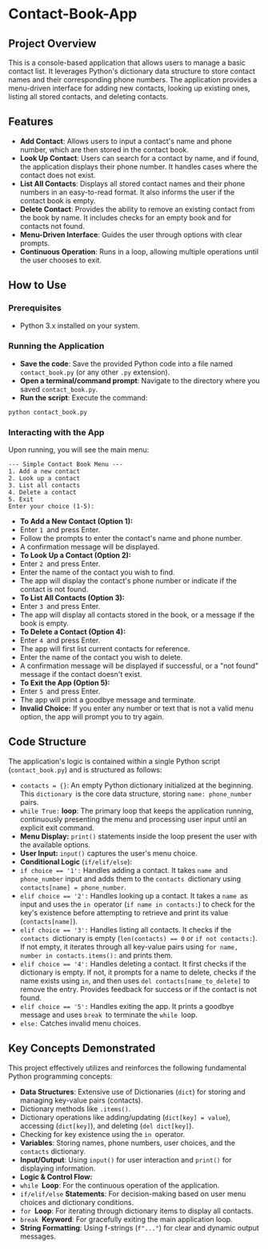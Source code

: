 # Contact-Book-App

## Project Overview
This is a console-based application that allows users to manage a basic contact list. It leverages Python's dictionary data structure to store contact names and their corresponding phone numbers. The application provides a menu-driven interface for adding new contacts, looking up existing ones, listing all stored contacts, and deleting contacts.

## Features
- **Add Contact**: Allows users to input a contact's name and phone number, which are then stored in the contact book.
- **Look Up Contact**: Users can search for a contact by name, and if found, the application displays their phone number. It handles cases where the contact does not exist.
- **List All Contacts**: Displays all stored contact names and their phone numbers in an easy-to-read format. It also informs the user if the contact book is empty.
- **Delete Contact**: Provides the ability to remove an existing contact from the book by name. It includes checks for an empty book and for contacts not found.
- **Menu-Driven Interface**: Guides the user through options with clear prompts.
- **Continuous Operation**: Runs in a loop, allowing multiple operations until the user chooses to exit.

## How to Use
### Prerequisites
- Python 3.x installed on your system.

### Running the Application
- **Save the code**: Save the provided Python code into a file named `contact_book.py` (or any other `.py` extension).
- **Open a terminal/command prompt**: Navigate to the directory where you saved `contact_book.py`.
- **Run the script**: Execute the command:

```
python contact_book.py
```
### Interacting with the App
Upon running, you will see the main menu:

```
--- Simple Contact Book Menu ---
1. Add a new contact
2. Look up a contact
3. List all contacts
4. Delete a contact
5. Exit
Enter your choice (1-5):
```
 
- **To Add a New Contact (Option 1):**
 - Enter `1 `and press Enter.
 - Follow the prompts to enter the contact's name and phone number.
 - A confirmation message will be displayed.
- **To Look Up a Contact (Option 2):**
 - Enter `2 `and press Enter.
 - Enter the name of the contact you wish to find.
 - The app will display the contact's phone number or indicate if the contact is not found.
- **To List All Contacts (Option 3):**
 - Enter `3 `and press Enter.
 - The app will display all contacts stored in the book, or a message if the book is empty.
- **To Delete a Contact (Option 4):**
 - Enter `4 `and press Enter.
 - The app will first list current contacts for reference.
 - Enter the name of the contact you wish to delete.
 - A confirmation message will be displayed if successful, or a "not found" message if the contact doesn't exist.
- **To Exit the App (Option 5):**
 - Enter `5 `and press Enter.
 - The app will print a goodbye message and terminate.
- **Invalid Choice:** If you enter any number or text that is not a valid menu option, the app will prompt you to try again.

## Code Structure
The application's logic is contained within a single Python script (`contact_book.py`) and is structured as follows:
- `contacts = {}`: An empty Python dictionary initialized at the beginning. This `dictionary `is the core data structure, storing `name: phone_number` pairs.
- `while True:` **loop**: The primary loop that keeps the application running, continuously presenting the menu and processing user input until an explicit exit command.
- **Menu Display:** `print()` statements inside the loop present the user with the available options.
- **User Input:** `input()` captures the user's menu choice.
- **Conditional Logic** (`if/elif/else`):
 - `if choice == '1':` Handles adding a contact. It takes `name `and `phone_number` input and adds them to the `contacts `dictionary using `contacts[name] = phone_number`.
 - `elif choice == '2':` Handles looking up a contact. It takes a `name `as input and uses the `in `operator (`if name in contacts:`) to check for the key's existence before attempting to retrieve and print its value (`contacts[name]`).
 - `elif choice == '3':` Handles listing all contacts. It checks if the `contacts `dictionary is empty (`len(contacts) == 0` or `if not contacts:`). If not empty, it iterates through all key-value pairs using `for name, number in contacts.items():` and prints them.
 - `elif choice == '4':` Handles deleting a contact. It first checks if the dictionary is empty. If not, it prompts for a name to delete, checks if the name exists using `in`, and then uses `del contacts[name_to_delete]` to remove the entry. Provides feedback for success or if the contact is not found.
 - `elif choice == '5':` Handles exiting the app. It prints a goodbye message and uses `break `to terminate the `while `loop.
 - `else:` Catches invalid menu choices.

##  Key Concepts Demonstrated
This project effectively utilizes and reinforces the following fundamental Python programming concepts:
- **Data Structures**: Extensive use of Dictionaries (`dict`) for storing and managing key-value pairs (contacts).
 - Dictionary methods like `.items()`.
 - Dictionary operations like adding/updating (`dict[key] = value`), accessing (`dict[key]`), and deleting (`del dict[key]`).
 - Checking for key existence using the `in `operator.
- **Variables**: Storing names, phone numbers, user choices, and the `contacts` dictionary.
- **Input/Output**: Using `input()` for user interaction and `print()` for displaying information.
- **Logic & Control Flow:**
 - `while `**Loop**: For the continuous operation of the application.
 - `if/elif/else` **Statements**: For decision-making based on user menu choices and dictionary conditions.
 - `for `**Loop**: For iterating through dictionary items to display all contacts.
 - `break `**Keyword**: For gracefully exiting the main application loop.
- **String Formatting**: Using f-strings (`f"..."`) for clear and dynamic output messages.